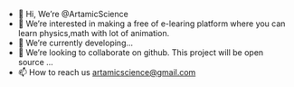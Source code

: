 - 👋 Hi, We’re @ArtamicScience
- 👀 We’re interested in making a free of e-learing platform where you can learn physics,math with lot of animation.
- 🌱 We’re currently developing...
- 💞️ We’re looking to collaborate on github. This project will be open source ...
- 📫 How to reach us artamicscience@gmail.com

<!---
ArtamicScience/ArtamicScience is a ✨ special ✨ repository because its `README.md` (this file) appears on your GitHub profile.
You can click the Preview link to take a look at your changes.
--->

